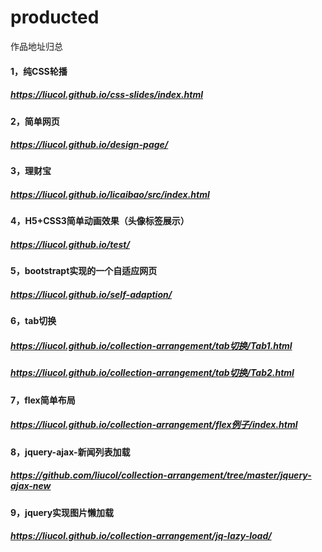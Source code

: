 # producted
作品地址归总
#### 1，纯CSS轮播
##### https://liucol.github.io/css-slides/index.html
#### 2，简单网页
##### https://liucol.github.io/design-page/
#### 3，理财宝
##### https://liucol.github.io/licaibao/src/index.html
#### 4，H5+CSS3简单动画效果（头像标签展示）
##### https://liucol.github.io/test/
#### 5，bootstrapt实现的一个自适应网页
##### https://liucol.github.io/self-adaption/
#### 6，tab切换
##### https://liucol.github.io/collection-arrangement/tab切换/Tab1.html
##### https://liucol.github.io/collection-arrangement/tab切换/Tab2.html
#### 7，flex简单布局
##### https://liucol.github.io/collection-arrangement/flex例子/index.html  
#### 8，jquery-ajax-新闻列表加载
##### https://github.com/liucol/collection-arrangement/tree/master/jquery-ajax-new
#### 9，jquery实现图片懒加载
##### https://liucol.github.io/collection-arrangement/jq-lazy-load/
